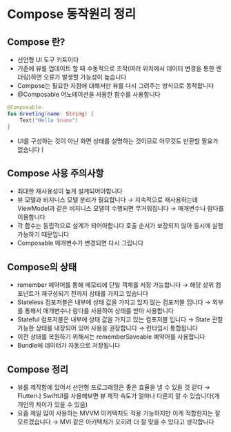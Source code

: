 # Compose 동작원리 정리

## Compose 란?

- 선언형 UI 도구 키트이다
- 기존에 뷰를 업데이트 할 때 수동적으로 조작(여러 위치에서 데이터 변경을 통한 렌더링)하면 오류가 발생할 가능성이 높습니다
- Compose는 필요한 지점에 대해서만 뷰를 다시 그려주는 방식으로 동작합니다
- @Composable 어노테이션을 사용한 함수를 사용합니다

```kotlin
@Composable
fun Greeting(name: String) {
	Text("Hello $name")
}
```

- UI를 구성하는 것이 아닌 화면 상태를 설명하는 것이므로 아무것도 반환할 필요가 없습니다ㅣ

## Compose 사용 주의사항

- 최대한 재사용성이 높게 설계되어야합니다
- 뷰 모델과 비지니스 모델 분리가 필요합니다 → 지속적으로 재사용하는데 ViewModel과 같은 비지니스 모델이 수행되면 무거워집니다 → 매개변수나 람다를 이용합니다
- 각 함수는 동립적으로 설계가 되어아합니다 호출 순서가 보장되지 않아 동시에 실행가능하기 때문입니다
- Composable 매개변수가 변경되면 다시 그립니다

## Compose의 상태

- remember  예약어를 통해 메모리에 단일 객체를 저장 가능합니다 → 해당 상위 컴포넌트가 재구성되기 전까지 상태를 가지고 있습니다
- Stateless 컴포저블은 내부에 상태 값을 가지고 있지 않는 컴포저블 입니다 → 외부를 통해서 매개변수나 람다를 사용하여 상태를 받아 사용합니다
- Stateful 컴포저블은 내부에 상태 값을 가지고 있는 컴포저블 입니다 → State<T> 관찰가능한 상태를 내장되어 있어 사용을 권장합니다 → 런타임시 통합됩니다
- 이전 상태를 복원하기 위해서는 rememberSaveable 예약어를 사용합니다
- Bundle에 데이터가 자동으로 저장됩니다

## Compose 정리

- 뷰를 제작함에 있어서 선언형 프로그래밍은 좋은 효율을 낼 수 있을 것 같다 → Flutter나 SwiftUI를 사용해보면 뷰 제작 속도가 얼마나 다른지 알 수 있습니다(개개인의 차이가 있을 수 있음)
- 요즘 제일 많이 사용하는 MVVM 아키텍처도 적용 가능하지만 이게 적합한지는 잘 모르겠습니다 → MVI 같은 아키텍처가 오히려 더 잘 맞을 수 있다고 생각합니다
